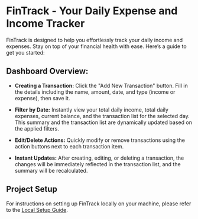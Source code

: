# FinTrack - Your Daily Expense and Income Tracker

FinTrack is designed to help you effortlessly track your daily income and expenses. Stay on top of your financial health with ease. Here’s a guide to get you started:

## Dashboard Overview:

- **Creating a Transaction:** Click the "Add New Transaction" button. Fill in the details including the name, amount, date, and type (income or expense), then save it.

- **Filter by Date:** Instantly view your total daily income, total daily expenses, current balance, and the transaction list for the selected day. This summary and the transaction list are dynamically updated based on the applied filters.

- **Edit/Delete Actions:** Quickly modify or remove transactions using the action buttons next to each transaction item.

- **Instant Updates:** After creating, editing, or deleting a transaction, the changes will be immediately reflected in the transaction list, and the summary will be recalculated.

## Project Setup

For instructions on setting up FinTrack locally on your machine, please refer to the [Local Setup Guide](/documentation/project-setup.md).
